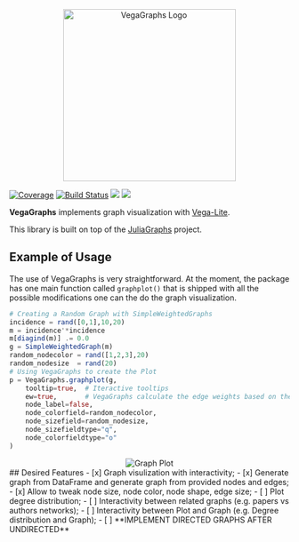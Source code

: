 <div align="center"> <img
src="https://ghcdn.rawgit.org/davibarreira/VegaGraphs.jl/master/images/VegaGraphs_logo.svg"
alt="VegaGraphs Logo" width="310"></img> </div>

<!-- [![Build Status](https://travis-ci.com/davibarreira/VegaGraphs.jl.svg?branch=master)](https://travis-ci.com/davibarreira/VegaGraphs.jl) -->
[![Coverage](https://codecov.io/gh/JuliaGraphs/VegaGraphs.jl/branch/master/graph/badge.svg)](https://codecov.io/gh/JuliaGraphs/VegaGraphs.jl)
[![Build Status][gha-img]][gha-url]
[![][bag-stb]][bld-stb]
[![][bag-dev]][bld-dev]

**VegaGraphs** implements graph visualization with [Vega-Lite](https://github.com/queryverse/VegaLite.jl).

This library is built on top of the [JuliaGraphs](https://github.com/JuliaGraphs) project.
## Example of Usage
The use of VegaGraphs is very straightforward. At the moment, the package has one main function called
`graphplot()` that is shipped with all the possible modifications one can the do the graph visualization.

```julia
# Creating a Random Graph with SimpleWeightedGraphs
incidence = rand([0,1],10,20)
m = incidence'*incidence
m[diagind(m)] .= 0.0
g = SimpleWeightedGraph(m)
random_nodecolor = rand([1,2,3],20)
random_nodesize  = rand(20)
# Using VegaGraphs to create the Plot
p = VegaGraphs.graphplot(g,
    tooltip=true,  # Iteractive tooltips
    ew=true,       # VegaGraphs calculate the edge weights based on the number of time the pair appears in the graph
    node_label=false,
    node_colorfield=random_nodecolor,
    node_sizefield=random_nodesize,
    node_sizefieldtype="q",
    node_colorfieldtype="o"
)
```
<div align="center"> <img
src="https://github.com/JuliaGraphs/VegaGraphs.jl/tree/master/images/Example_Plot.svg"
alt="Graph Plot"></img> </div>
## Desired Features
- [x] Graph visulization with interactivity;
- [x] Generate graph from DataFrame and generate graph from provided nodes and edges;
- [x] Allow to tweak node size, node color, node shape, edge size;
- [ ] Plot degree distribution;
- [ ] Interactivity between related graphs (e.g. papers vs authors networks);
- [ ] Interactivity between Plot and Graph (e.g. Degree distribution and Graph);
- [ ] **IMPLEMENT DIRECTED GRAPHS AFTER UNDIRECTED**

[gha-img]: https://github.com/JuliaGraphs/VegaGraphs.jl/workflows/CI/badge.svg
[gha-url]: https://github.com/JuliaGraphs/VegaGraphs.jl/actions?query=workflow%3ACI
[bag-dev]: https://img.shields.io/badge/docs-dev-blue.svg
[bld-dev]: https://juliagraphs.org/VegaGraphs.jl/dev
[bag-stb]: https://img.shields.io/badge/docs-stable-blue.svg
[bld-stb]: https://juliagraphs.org/VegaGraphs.jl/stable

